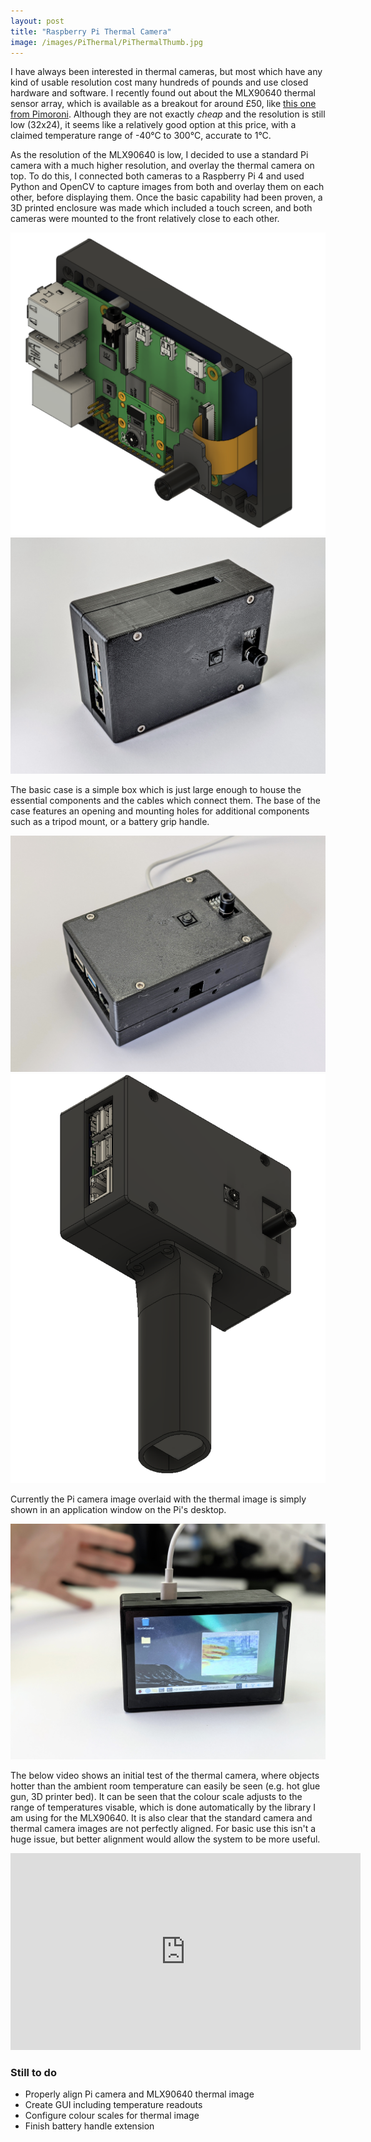 ```yaml
---
layout: post
title: "Raspberry Pi Thermal Camera"
image: /images/PiThermal/PiThermalThumb.jpg
---
```


I have always been interested in thermal cameras, but most which have any kind of usable resolution cost many hundreds of pounds and use closed hardware and software. I recently found out about the MLX90640 thermal sensor array, which is available as a breakout for around £50, like [this one from Pimoroni](https://shop.pimoroni.com/products/mlx90640-thermal-camera-breakout?variant=12536948654163). Although they are not exactly *cheap* and the resolution is still low (32x24), it seems like a relatively good option at this price, with a claimed temperature range of -40°C to 300°C, accurate to 1°C.

As the resolution of the MLX90640 is low, I decided to use a standard Pi camera with a much higher resolution, and overlay the thermal camera on top. To do this, I connected both cameras to a Raspberry Pi 4 and used Python and OpenCV to capture images from both and overlay them on each other, before displaying them. Once the basic capability had been proven, a 3D printed enclosure was made which included a touch screen, and both cameras were mounted to the front relatively close to each other.

<img src="/images/PiThermal/PiThermal1CADInside.png" alt="" class="inline">
<img src="/images/PiThermal/PiThermal1Fiso.jpg" alt="" class="inline">

The basic case is a simple box which is just large enough to house the essential components and the cables which connect them. The base of the case features an opening and mounting holes for additional components such as a tripod mount, or a battery grip handle.

<img src="/images/PiThermal/PiThermalUiso.jpg" alt="" class="inline">
<img src="/images/PiThermal/PiThermal1HandleCAD.png" alt="" class="inline">

Currently the Pi camera image overlaid with the thermal image is simply shown in an application window on the Pi's desktop.

<img src="/images/PiThermal/PiThermal1Rear.jpg" alt="" class="inline">

The below video shows an initial test of the thermal camera, where objects hotter than the ambient room temperature can easily be seen (e.g. hot glue gun, 3D printer bed). It can be seen that the colour scale adjusts to the range of temperatures visable, which is done automatically by the library I am using for the MLX90640. It is also clear that the standard camera and thermal camera images are not perfectly aligned. For basic use this isn't a huge issue, but better alignment would allow the system to be more useful.

<div class="video-container">
<iframe width="560" height="315" src="https://www.youtube.com/embed/OEY9zav8iLk" title="YouTube video player" frameborder="0" allow="accelerometer; autoplay; clipboard-write; encrypted-media; gyroscope; picture-in-picture" allowfullscreen></iframe>
</div>
  
### Still to do

* Properly align Pi camera and MLX90640 thermal image
* Create GUI including temperature readouts
* Configure colour scales for thermal image
* Finish battery handle extension
